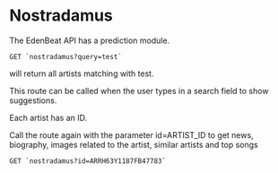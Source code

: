 # Nostradamus

The EdenBeat API has a prediction module.
```
GET `nostradamus?query=test`
```

will return all artists matching with test.

This route can be called when the user types in a search field to show suggestions.

Each artist has an ID.

Call the route again with the parameter id=ARTIST_ID to get news, biography, images related to the artist, similar artists and top songs
```
GET `nostradamus?id=ARRH63Y1187FB47783`
```
